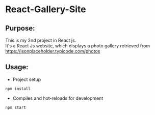 # React-Gallery-Site

## Purpose:

This is my 2nd project in React js.<br/>
It's a React Js website, which displays a photo gallery retrieved from https://jsonplaceholder.typicode.com/photos

## Usage:
- Project setup
```
npm install
```

- Compiles and hot-reloads for development
```
npm start
```
